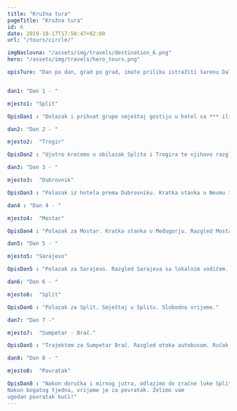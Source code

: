 ```yaml
---
title: "Kružna tura"
pageTitle: "Kružna tura"
id: 6
date: 2019-10-17T17:50:47+02:00
url: "/tours/circle/"

imgNaslovna: "/assets/img/travels/destination_6.png"
hero: "/assets/img/travels/hero_tours.png"

opisTure: "Dan po dan, grad po grad, imate priliku istražiti šarenu Dalmaciju. Sjajno vrijeme, hrana i ljudi će zbilja zaokružiti Vaše putovanje."


dan1: "Dan 1 - "

mjesto1: "Split"

OpisDan1 : "Dolazak i prihvat grupe smještaj gostiju u hotel sa *** ili **** Smještaj i doručak uključeni su u cijenu. Samo po dolasku prvi dan u hotel i večera je uključena."

dan2: "Dan 2 - "

mjesto2:  "Trogir"

OpisDan2 : "Ujutro krećemo u obilazak Splita i Trogira te njihovo razgledavanje. Ručak u Trogiru. Slobodno vrijeme. Povratak u hotel."

dan3: "Dan 3 - "

mjesto3:  "Dubrovnik"

OpisDan3 : "Polazak iz hotela prema Dubrovniku. Kratka stanka u Neumu i Stonu. Razgled stare gradske jezgre Dubrovnika. Zajednički ručak. Smještaj u hotelu na Lapadu."

dan4 : "Dan 4 - "

mjesto4:  "Mostar"

OpisDan4 : "Polazak za Mostar. Kratka stanka u Međugorju. Razgled Mostara sa lokalnim vodičem. Ručak. Smještaj u hotel."

dan5: "Dan 5 - "

mjesto5: "Sarajevo"

OpisDan5 : "Polazak za Sarajevo. Razgled Sarajeva sa lokalnim vodičem. Ručak. Smještaj u hotel."

dan6: "Dan 6 - "

mjesto6:  "Split"

OpisDan6 : "Polazak za Split. Smještaj u Splitu. Slobodno vrijeme."

dan7: "Dan 7 -"

mjesto7:  "Sumpetar - Brač."

OpisDan5 : "Trajektom za Sumpetar Brač. Razgled otoka autobusom. Ručak. Povratak u Split."

dan8: "Dan 8 - "

mjesto8:  "Povratak"

OpisDan8 : "Nakon doručka i mirnog jutra, odlazimo do zračne luke Split.
Nakon bogatog tjedna, vrijeme je za povratak. Želimo vam
ugodan povratak kući!"
---
```



